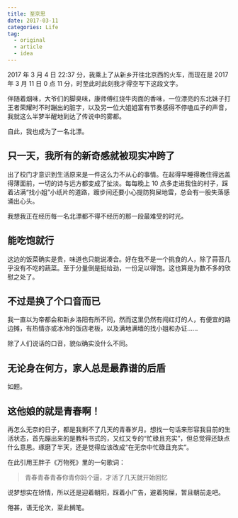 ```yaml
---
title: 至京思
date: 2017-03-11
categories: Life
tag:
  - original
  - article
  - idea
---
```


2017 年 3 月 4 日 22:37 分，我乘上了从新乡开往北京西的火车，而现在是 2017 年 3 月 11 日 0 点 11 分，时至此时此刻我才得空写下这段文字。

伴随着烟味，大爷们的脚臭味，康师傅红烧牛肉面的香味，一位漂亮的东北妹子打王者荣耀时不时蹦出的脏字，以及另一位大姐姐富有节奏感得不停嗑瓜子的声音，我就这么半梦半醒地到达了传说中的雾都。

自此，我也成为了一名北漂。

## 只一天，我所有的新奇感就被现实冲跨了

出了校门才意识到生活原来是一件这么力不从心的事情。在起得早睡得晚住得远盖得薄面前，一切的诗与远方都变成了扯淡。每每晚上 10 点多走进我住的村子，踩着沾满“找小姐”小纸片的道路，踱步间还要小心提防狗屎地雷，总会有一股失落感涌出心头。

我想我正在经历每一名北漂都不得不经历的那一段最难受的时光。

## 能吃饱就行

这边的饭菜确实是贵，味道也只能说凑合。好在我不是一个挑食的人，除了蒜苔几乎没有不吃的蔬菜。至于分量倒是挺给劲，一份足以得饱。这也算是为数不多的欣慰之处了。

## 不过是换了个口音而已

我一直以为帝都会和新乡洛阳有所不同，然而这里仍然有闯红灯的人，有便宜的路边摊，有热情亦或冰冷的饭店老板，以及满地满墙的找小姐和办证……

除了人们说话的口音，貌似确实没什么不同。

## 无论身在何方，家人总是最靠谱的后盾

如题。

## 这他娘的就是青春啊！

再怎么无奈的日子，都是我剩不了几天的青春岁月。想找一句话来形容我目前的生活状态，首先蹦出来的是教科书式的，又红又专的“忙碌且充实”，但总觉得还缺点什么意思。琢磨了半天，还是觉得应该改成“在无奈中忙碌且充实”。

在此引用王胖子《万物死》里的一句歌词：

> 青春青春青春你青你妈个逼，才活了几天就开始回忆

说梦想实在矫情，所以还是迎着朝阳，踩着小广告，避着狗屎，暂且朝前走吧。

倦甚，语无伦次，至此搁笔。
